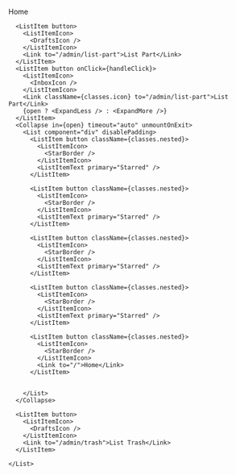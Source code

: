 <List
      component="nav"
      aria-labelledby="nested-list-subheader"
      className={classes.root}
    >
      <ListItem button>
        <ListItemIcon>
          <SendIcon />
        </ListItemIcon>
        <Link to="/admin">Home</Link>
      </ListItem>

      <ListItem button>
        <ListItemIcon>
          <DraftsIcon />
        </ListItemIcon>
        <Link to="/admin/list-part">List Part</Link>
      </ListItem>
      <ListItem button onClick={handleClick}>
        <ListItemIcon>
          <InboxIcon />
        </ListItemIcon>
        <Link className={classes.icon} to="/admin/list-part">List Part</Link>
        {open ? <ExpandLess /> : <ExpandMore />}
      </ListItem>
      <Collapse in={open} timeout="auto" unmountOnExit>
        <List component="div" disablePadding>
          <ListItem button className={classes.nested}>
            <ListItemIcon>
              <StarBorder />
            </ListItemIcon>
            <ListItemText primary="Starred" />
          </ListItem>

          <ListItem button className={classes.nested}>
            <ListItemIcon>
              <StarBorder />
            </ListItemIcon>
            <ListItemText primary="Starred" />
          </ListItem>

          <ListItem button className={classes.nested}>
            <ListItemIcon>
              <StarBorder />
            </ListItemIcon>
            <ListItemText primary="Starred" />
          </ListItem>

          <ListItem button className={classes.nested}>
            <ListItemIcon>
              <StarBorder />
            </ListItemIcon>
            <ListItemText primary="Starred" />
          </ListItem>

          <ListItem button className={classes.nested}>
            <ListItemIcon>
              <StarBorder />
            </ListItemIcon>
            <Link to="/">Home</Link>
          </ListItem>


        </List>
      </Collapse>

      <ListItem button>
        <ListItemIcon>
          <DraftsIcon />
        </ListItemIcon>
        <Link to="/admin/trash">List Trash</Link>
      </ListItem>

    </List>
